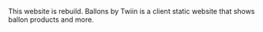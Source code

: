 This website is rebuild.
Ballons by Twiin is a client static website that shows ballon products and more.
